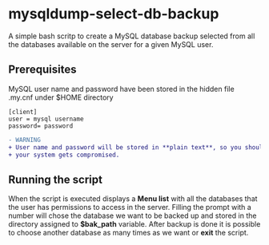 # mysqldump-select-db-backup
A simple bash scritp to create a MySQL database backup selected from all the databases available on the server
for a given MySQL user.

## Prerequisites

MySQL user name and password have been stored in the hidden file .my.cnf under $HOME directory

```
[client]
user = mysql username
password= password
```

```diff
- WARNING
+ User name and password will be stored in **plain text**, so you should know the risks you assume in case 
+ your system gets compromised.
```

## Running the script
When the script is executed displays a **Menu list** with all the databases that the user has permissions to access in the server.
Filling the prompt with a number will chose the database we want to be backed up and stored in the directory assigned to 
**$bak_path** variable. After backup is done it is possible to choose another database as many times as we want or **exit** 
the script.
